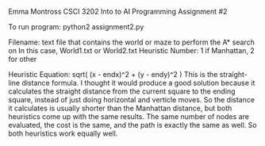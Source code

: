 Emma Montross
CSCI 3202 Into to AI
Programming Assignment #2

To run program:
python2 assignment2.py <filename> <heuristic number>

Filename: text file that contains the world or maze to perform the A* search on
	In this case, World1.txt or World2.txt
Heuristic Number: 1 if Manhattan, 2 for other

Heuristic Equation: sqrt( (x - endx)^2 + (y - endy)^2 )
	This is the straight-line distance formula. 
	I thought it would produce a good solution because it calculates the straight distance from the current square to the ending square, instead of just doing horizontal and verticle moves.
	So the distance it calculates is usually shorter than the Manhattan distance, but both heuristics come up with the same results. The same number of nodes are evaluated, the cost is the same, 
	and the path is exactly the same as well. So both heuristics work equally well.

